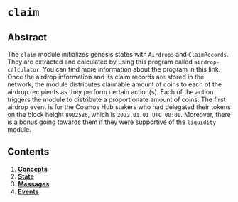 <!-- order: 0 title: Squad Overview parent: title: "claim" -->

# `claim`

## Abstract

The `claim` module initializes genesis states with `Airdrops` and `ClaimRecords`. They are extracted and calculated by using this program called `airdrop-calculator`. You can find more information about the program in this link. Once the airdrop information and its claim records are stored in the network, the module distributes claimable amount of coins to each of the airdrop recipients as they perform certain action(s). Each of the action triggers the module to distribute a proportionate amount of coins. The first airdrop event is for the Cosmos Hub stakers who had delegated their tokens on the block height `8902586`, which is `2022.01.01 UTC 00:00`. Moreover, there is a bonus going towards them if they were supportive of the `liquidity` module. 

## Contents

1. **[Concepts](01_concepts.md)**
2. **[State](02_state.md)**
3. **[Messages](03_messages.md)**
4. **[Events](04_events.md)**
